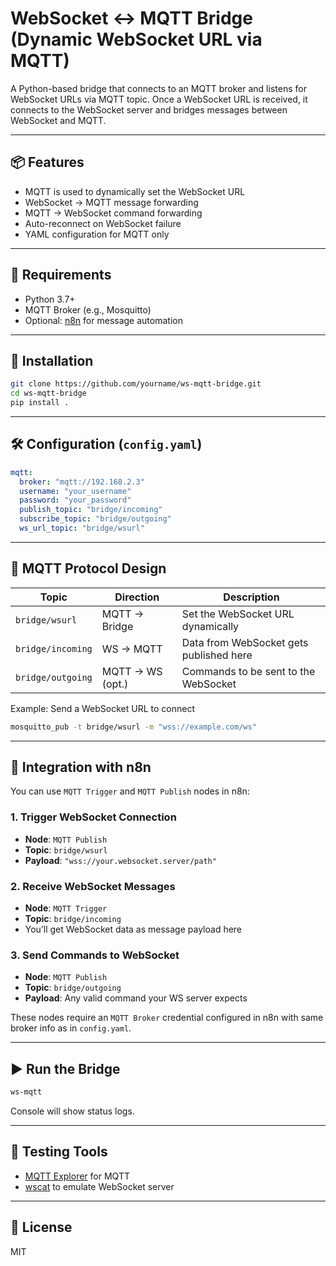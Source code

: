 
# WebSocket ↔ MQTT Bridge (Dynamic WebSocket URL via MQTT)

A Python-based bridge that connects to an MQTT broker and listens for WebSocket URLs via MQTT topic. Once a WebSocket URL is received, it connects to the WebSocket server and bridges messages between WebSocket and MQTT.

---

## 📦 Features

- MQTT is used to dynamically set the WebSocket URL
- WebSocket → MQTT message forwarding
- MQTT → WebSocket command forwarding
- Auto-reconnect on WebSocket failure
- YAML configuration for MQTT only

---

## 🧱 Requirements

- Python 3.7+
- MQTT Broker (e.g., Mosquitto)
- Optional: [n8n](https://n8n.io) for message automation

---

## 🚀 Installation

```bash
git clone https://github.com/yourname/ws-mqtt-bridge.git
cd ws-mqtt-bridge
pip install .
```

---

## 🛠 Configuration (`config.yaml`)

```yaml
mqtt:
  broker: "mqtt://192.168.2.3"
  username: "your_username"
  password: "your_password"
  publish_topic: "bridge/incoming"
  subscribe_topic: "bridge/outgoing"
  ws_url_topic: "bridge/wsurl"
```

---

## 📡 MQTT Protocol Design

| Topic             | Direction         | Description |
|------------------|-------------------|-------------|
| `bridge/wsurl`   | MQTT → Bridge     | Set the WebSocket URL dynamically |
| `bridge/incoming`| WS → MQTT         | Data from WebSocket gets published here |
| `bridge/outgoing`| MQTT → WS (opt.)  | Commands to be sent to the WebSocket |

Example: Send a WebSocket URL to connect

```bash
mosquitto_pub -t bridge/wsurl -m "wss://example.com/ws"
```

---

## 🔁 Integration with n8n

You can use `MQTT Trigger` and `MQTT Publish` nodes in n8n:

### 1. Trigger WebSocket Connection

- **Node**: `MQTT Publish`
- **Topic**: `bridge/wsurl`
- **Payload**: `"wss://your.websocket.server/path"`

### 2. Receive WebSocket Messages

- **Node**: `MQTT Trigger`
- **Topic**: `bridge/incoming`
- You’ll get WebSocket data as message payload here

### 3. Send Commands to WebSocket

- **Node**: `MQTT Publish`
- **Topic**: `bridge/outgoing`
- **Payload**: Any valid command your WS server expects

These nodes require an `MQTT Broker` credential configured in n8n with same broker info as in `config.yaml`.

---

## ▶️ Run the Bridge

```bash
ws-mqtt
```

Console will show status logs.

---

## 🧪 Testing Tools

- [MQTT Explorer](https://mqtt-explorer.com) for MQTT
- [wscat](https://github.com/websockets/wscat) to emulate WebSocket server

---

## 📄 License

MIT
